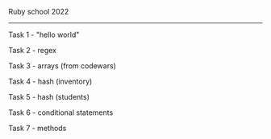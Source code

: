 Ruby school 2022

---

Task 1 - "hello world"

Task 2 - regex

Task 3 - arrays (from codewars)

Task 4 - hash (inventory)

Task 5 - hash (students)

Task 6 - conditional statements

Task 7 - methods